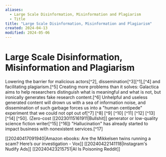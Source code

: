 ```yaml
---
aliases:
  - Large Scale Disinformation, Misinformation and Plagiarism
  - Title
title: "Large Scale Disinformation, Misinformation and Plagiarism"
created: 2024-04-13
modified: 2024-05-06
---
```


# Large Scale Disinformation, Misinformation and Plagiarism

Lowering the barrier for malicious actors[^2], dissemination[^3][^1],[^4] and facilitating plagiarism.[^5]
Creating more problems than it solves: Galactica aims to help researchers distinguish what is meaningful and what is not, but ironically generates fake research content.[^6]
Unhelpful and useless generated content will drown us with a sea of information noise, and dissemination of such garbage forces us into a "human centipede" experiment that we could not opt out of[^7] [^8] [^9] [^10] [^11] [^12] [^13][^14] [^50]. (Zero-cost [[20230115161911|Bullshit]] generator or low-quality science fiction writer[^15] [^16])
"Hallucination" has already started to impact business with nonexistent services.[^17]

[[20240417091940|Amazon ebooks: Are the Mikkelsen twins running a scam? Here’s our investigation - Vox]]
[[20240422141118|Instagram's Nudify Ads]]
[[20240423215751|AI Is Poisoning Reddit]]
